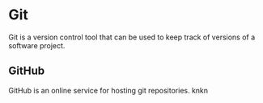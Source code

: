 # Git

Git is a version control tool that can be used to keep track of versions of a software project.

## GitHub

GitHub is an online service for hosting git repositories.
knkn
